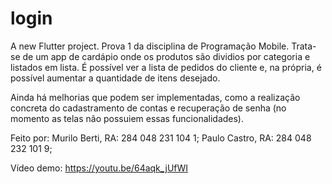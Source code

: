 # login

A new Flutter project.
Prova 1 da disciplina de Programação Mobile. 
Trata-se de um app de cardápio onde os produtos são dividios por categoria e listados em lista.
É possível ver a lista de pedidos do cliente e, na própria, é possível aumentar a quantidade de itens desejado.

Ainda há melhorias que podem ser implementadas, como a realização concreta do cadastramento de contas e
recuperação de senha (no momento as telas não possuiem essas funcionalidades).

Feito por:
Murilo Berti, RA: 284 048 231 104 1;
Paulo Castro, RA: 284 048 232 101 9;

Vídeo demo:
https://youtu.be/64aqk_jUfWI
